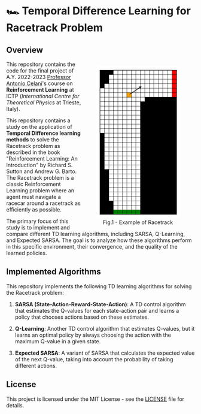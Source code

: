# 🏎️ Temporal Difference Learning for Racetrack Problem

## Overview

<figure width="20%" style="float: right;">
  <img src="./utils/Track1.png">
  <figcaption align="center">Fig.1 - Example of Racetrack</figcaption>
</figure>

This repository contains the code for the final project of A.Y. 2022-2023 [Professor Antonio Celani](https://www.ictp.it/member/antonio-celani#biography)'s course on **Reinforcement Learning** at ICTP (*International Centre for Theoretical Physics* at Trieste, Italy).

This repository contains a study on the application of **Temporal Difference learning methods** to solve the Racetrack problem as described in the book "Reinforcement Learning: An Introduction" by Richard S. Sutton and Andrew G. Barto. The Racetrack problem is a classic Reinforcement Learning problem where an agent must navigate a racecar around a racetrack as efficiently as possible.

The primary focus of this study is to implement and compare different TD learning algorithms, including SARSA, Q-Learning, and Expected SARSA. The goal is to analyze how these algorithms perform in this specific environment, their convergence, and the quality of the learned policies.


## Implemented Algorithms

This repository implements the following TD learning algorithms for solving the Racetrack problem:

1. **SARSA (State-Action-Reward-State-Action)**: A TD control algorithm that estimates the Q-values for each state-action pair and learns a policy that chooses actions based on these estimates.

2. **Q-Learning**: Another TD control algorithm that estimates Q-values, but it learns an optimal policy by always choosing the action with the maximum Q-value in a given state.

3. **Expected SARSA**: A variant of SARSA that calculates the expected value of the next Q-value, taking into account the probability of taking different actions.


## License

This project is licensed under the MIT License - see the [LICENSE](LICENSE) file for details.
